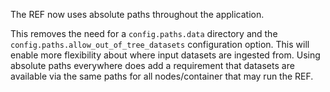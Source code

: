 The REF now uses absolute paths throughout the application.

This removes the need for a `config.paths.data` directory and the `config.paths.allow_out_of_tree_datasets` configuration option.
This will enable more flexibility about where input datasets are ingested from.
Using absolute paths everywhere does add a requirement that datasets are available via the same paths for all nodes/container that may run the REF.
